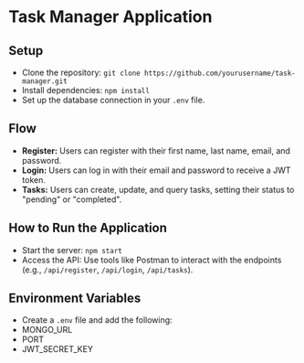 
# Task Manager Application

## Setup
- Clone the repository: `git clone https://github.com/yourusername/task-manager.git`
- Install dependencies: `npm install`
- Set up the database connection in your `.env` file.

## Flow
- **Register:** Users can register with their first name, last name, email, and password.
- **Login:** Users can log in with their email and password to receive a JWT token.
- **Tasks:** Users can create, update, and query tasks, setting their status to "pending" or "completed".

## How to Run the Application
- Start the server: `npm start`
- Access the API: Use tools like Postman to interact with the endpoints (e.g., `/api/register`, `/api/login`, `/api/tasks`).

## Environment Variables
- Create a `.env` file and add the following:
- MONGO_URL
- PORT
- JWT_SECRET_KEY

  
